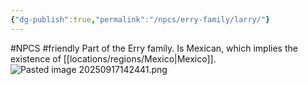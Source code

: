 ```yaml
---
{"dg-publish":true,"permalink":"/npcs/erry-family/larry/"}
---
```


#NPCS #friendly
Part of the Erry family.
Is Mexican, which implies the existence of [[locations/regions/Mexico\|Mexico]].
![Pasted image 20250917142441.png](/img/user/npcs/images/Pasted%20image%2020250917142441.png)